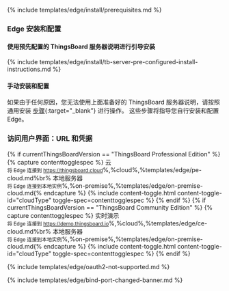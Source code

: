 {% include templates/edge/install/prerequisites.md %}

### Edge 安装和配置

#### 使用预先配置的 ThingsBoard 服务器说明进行引导安装

{% include templates/edge/install/tb-server-pre-configured-install-instructions.md %}

#### 手动安装和配置

如果由于任何原因，您无法使用上面准备好的 ThingsBoard 服务器说明，请按照通用安装 [步骤](/docs/user-guide/install/{{docsPrefix}}installation-options/){:target="_blank"} 进行操作。
这些步骤将指导您自行安装和配置 Edge。

### 访问用户界面：URL 和凭据

{% if currentThingsBoardVersion == "ThingsBoard Professional Edition" %}
{% capture contenttogglespec %}
云<br><small>将 Edge 连接到 https://thingsboard.cloud</small>%,%cloud%,%templates/edge/pe-cloud.md%br%
本地服务器<br><small>将 Edge 连接到本地实例</small>%,%on-premise%,%templates/edge/on-premise-cloud.md{% endcapture %}
{% include content-toggle.html content-toggle-id="cloudType" toggle-spec=contenttogglespec %}
{% endif %}
{% if currentThingsBoardVersion == "ThingsBoard Community Edition" %}
{% capture contenttogglespec %}
实时演示<br><small>将 Edge 连接到 https://demo.thingsboard.io</small>%,%cloud%,%templates/edge/ce-cloud.md%br%
本地服务器<br><small>将 Edge 连接到本地实例</small>%,%on-premise%,%templates/edge/on-premise-cloud.md{% endcapture %}
{% include content-toggle.html content-toggle-id="cloudType" toggle-spec=contenttogglespec %}
{% endif %}

{% include templates/edge/oauth2-not-supported.md %}

{% include templates/edge/bind-port-changed-banner.md %}
